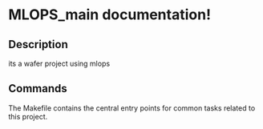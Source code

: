 # MLOPS_main documentation!

## Description

its a wafer project using mlops

## Commands

The Makefile contains the central entry points for common tasks related to this project.


